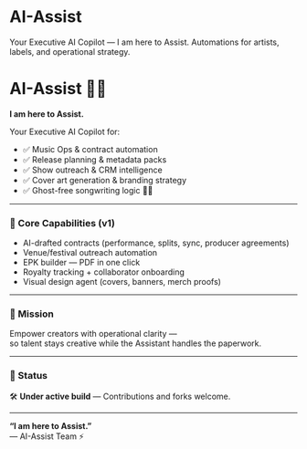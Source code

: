 # AI-Assist
Your Executive AI Copilot — I am here to Assist. Automations for artists, labels, and operational strategy.
# AI-Assist 🤖✨  
**I am here to Assist.**

Your Executive AI Copilot for:
- ✅ Music Ops & contract automation  
- ✅ Release planning & metadata packs  
- ✅ Show outreach & CRM intelligence  
- ✅ Cover art generation & branding strategy  
- ✅ Ghost-free songwriting logic 🤫🎤  

---

### 🔹 Core Capabilities (v1)
- AI-drafted contracts (performance, splits, sync, producer agreements)
- Venue/festival outreach automation
- EPK builder — PDF in one click
- Royalty tracking + collaborator onboarding
- Visual design agent (covers, banners, merch proofs)

---

### 🔹 Mission
Empower creators with operational clarity —  
so talent stays creative while the Assistant handles the paperwork.

---

### 🔹 Status
🛠️ **Under active build** — Contributions and forks welcome.

---

**“I am here to Assist.”**  
— AI-Assist Team ⚡

